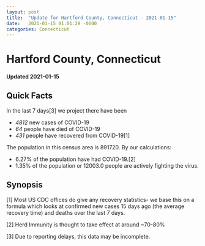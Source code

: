 ```yaml
---
layout: post
title:  "Update for Hartford County, Connecticut - 2021-01-15"
date:   2021-01-15 01:01:29 -0600
categories: Connecticut
---
```


# Hartford County, Connecticut
#### Updated 2021-01-15

## Quick Facts

In the last 7 days[3] we project there have been
- *4812* new cases of COVID-19
- *64* people have died of COVID-19
- *431* people have recovered from COVID-19[1]

The population in this census area is 891720. By our calculations:
- 6.27% of the population have had COVID-19.[2]
- 1.35% of the population or 12003.0 people are actively fighting the virus.

## Synopsis




[1] Most US CDC offices do give any recovery statistics- we base this on a formula which looks at confirmed new cases
15 days ago (the average recovery time) and deaths over the last 7 days.

[2] Herd Immunity is thought to take effect at around ~70-80%

[3] Due to reporting delays, this data may be incomplete.
 
    
